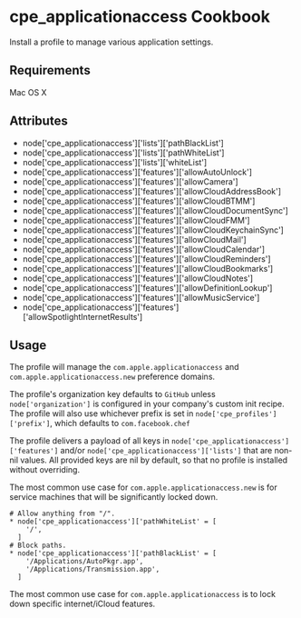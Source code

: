 cpe_applicationaccess Cookbook
=========================
Install a profile to manage various application settings.

Requirements
------------
Mac OS X

Attributes
----------
* node['cpe_applicationaccess']['lists']['pathBlackList']
* node['cpe_applicationaccess']['lists']['pathWhiteList']
* node['cpe_applicationaccess']['lists']['whiteList']
* node['cpe_applicationaccess']['features']['allowAutoUnlock']
* node['cpe_applicationaccess']['features']['allowCamera']
* node['cpe_applicationaccess']['features']['allowCloudAddressBook']
* node['cpe_applicationaccess']['features']['allowCloudBTMM']
* node['cpe_applicationaccess']['features']['allowCloudDocumentSync']
* node['cpe_applicationaccess']['features']['allowCloudFMM']
* node['cpe_applicationaccess']['features']['allowCloudKeychainSync']
* node['cpe_applicationaccess']['features']['allowCloudMail']
* node['cpe_applicationaccess']['features']['allowCloudCalendar']
* node['cpe_applicationaccess']['features']['allowCloudReminders']
* node['cpe_applicationaccess']['features']['allowCloudBookmarks']
* node['cpe_applicationaccess']['features']['allowCloudNotes']
* node['cpe_applicationaccess']['features']['allowDefinitionLookup']
* node['cpe_applicationaccess']['features']['allowMusicService']
* node['cpe_applicationaccess']['features']['allowSpotlightInternetResults']

Usage
-----
The profile will manage the `com.apple.applicationaccess` and `com.apple.applicationaccess.new` preference domains.

The profile's organization key defaults to `GitHub` unless `node['organization']` is
configured in your company's custom init recipe. The profile will also use
whichever prefix is set in `node['cpe_profiles']['prefix']`, which defaults to `com.facebook.chef`

The profile delivers a payload of all keys in `node['cpe_applicationaccess']['features']` and/or `node['cpe_applicationaccess']['lists']` that are non-nil values.  All provided keys are nil by default, so that no profile is installed without overriding.


The most common use case for `com.apple.applicationaccess.new` is for service machines that will be significantly locked down.

    # Allow anything from "/".
    * node['cpe_applicationaccess']['pathWhiteList' = [
        '/',
      ]
    # Block paths.
    * node['cpe_applicationaccess']['pathBlackList' = [
        '/Applications/AutoPkgr.app',
        '/Applications/Transmission.app',
      ]

The most common use case for `com.apple.applicationaccess` is to lock down specific internet/iCloud features.
